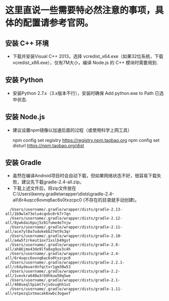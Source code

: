 # 这里直说一些需要特必然注意的事项，具体的配置请参考官网。

## 安装 C++ 环境

  - 下载并安装Visual C++ 2013，选择 vcredist_x64.exe（如果32位系统，下载 vcredist_x86.exe），仅有7M大小，编译 Node.js 的 C++ 模块时需要用到.

## 安装 Python

  - 安装Python 2.7.x（3.x版本不行），安装时确保 Add python.exe to Path 已选中状态.

## 安装 Node.js

  - 建议设置npm镜像以加速后面的过程（或使用科学上网工具）

      npm config set registry https://registry.npm.taobao.org
      npm config set disturl https://npm.taobao.org/dist

## 安装 Gradle

  - 虽然在编译Android项目时会自动下载，但如果网络状态不好，很容易下载失败，建议先下载gradle-2.4-all.zip。
  - 下载上述文件后，将zip文件放在C:\Users\kenny\.gradle\wrapper\dists\gradle-2.4-all\6r4uqcc6ovnq6ac6s0txzcpc0 (不存在的目录就手动创建)。
  ```
    /Users/username/.gradle/wrapper/dists/gradle-2.13-all/1b9wlm73elu4cqnbc0rk7r7qn
    /Users/username/.gradle/wrapper/dists/gradle-2.12-all/8ywkdai6puj5z81fume4e7njw
    /Users/username/.gradle/wrapper/dists/gradle-2.11-all/ace7yl0a7udokebb27mt9s3qr
    /Users/username/.gradle/wrapper/dists/gradle-2.10-all/a4w5fzrkeut1ox71xslb49gst
    /Users/username/.gradle/wrapper/dists/gradle-2.8-all/ah86jmo43de9lfa8xg9ux3c4h
    /Users/username/.gradle/wrapper/dists/gradle-2.4-all/6r4uqcc6ovnq6ac6s0txzcpc0
    /Users/username/.gradle/wrapper/dists/gradle-2.2.1-all/c64ydeuardnfqctvr1gm30w53
    /Users/username/.gradle/wrapper/dists/gradle-2.2-all/1vevkra640w3rb9hkuw50q5we
    /Users/username/.gradle/wrapper/dists/gradle-2.1-all/488seql5pimt7vjvdsuqhh1ut
    /Users/username/.gradle/wrapper/dists/gradle-1.11-all/etpezq1xtmacak8xwbc3ogwxf
  ```

